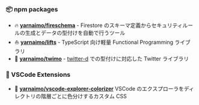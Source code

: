 ### 📦 npm packages

- 🔥 **[yarnaimo/fireschema](https://github.com/yarnaimo/fireschema)** - Firestore のスキーマ定義からセキュリティルールの生成とデータの型付けを自動で行うツール
- ⛵ **[yarnaimo/lifts](https://github.com/yarnaimo/lifts)** - TypeScript 向け軽量 Functional Programming ライブラリ
- 💬 **[yarnaimo/twimo](https://github.com/yarnaimo/twimo)** - [twitter-d](https://github.com/abraham/twitter-d) での型付けに対応した Twitter ライブラリ

### 🔧 VSCode Extensions

- 🌈 **[yarnaimo/vscode-explorer-colorizer](https://github.com/yarnaimo/vscode-explorer-colorizer)**
  VSCode のエクスプローラをディレクトリの階層ごとに色分けするカスタム CSS
